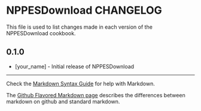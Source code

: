 # NPPESDownload CHANGELOG

This file is used to list changes made in each version of the NPPESDownload cookbook.

## 0.1.0
- [your_name] - Initial release of NPPESDownload

- - -
Check the [Markdown Syntax Guide](http://daringfireball.net/projects/markdown/syntax) for help with Markdown.

The [Github Flavored Markdown page](http://github.github.com/github-flavored-markdown/) describes the differences between markdown on github and standard markdown.
